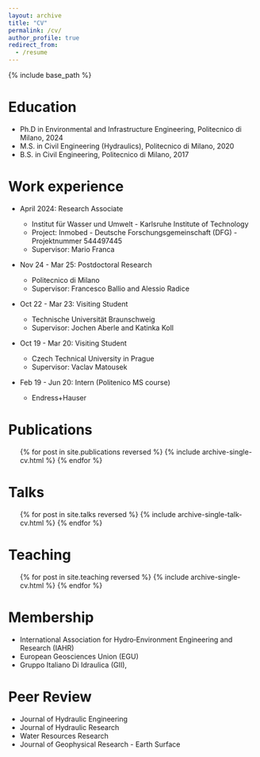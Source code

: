 ```yaml
---
layout: archive
title: "CV"
permalink: /cv/
author_profile: true
redirect_from:
  - /resume
---
```


{% include base_path %}

Education
======
* Ph.D in Environmental and Infrastructure Engineering, Politecnico di Milano, 2024
* M.S. in Civil Engineering (Hydraulics), Politecnico di Milano, 2020
* B.S. in Civil Engineering, Politecnico di Milano, 2017

Work experience
======
* April 2024: Research Associate
  * Institut für Wasser und Umwelt - Karlsruhe Institute of Technology 
  * Project: Inmobed - Deutsche Forschungsgemeinschaft (DFG) - Projektnummer 544497445
  * Supervisor: Mario Franca

* Nov 24 - Mar 25: Postdoctoral Research
  * Politecnico di Milano
  * Supervisor: Francesco Ballio and Alessio Radice

* Oct 22 - Mar 23: Visiting Student
  * Technische Universität Braunschweig
  * Supervisor: Jochen Aberle and Katinka Koll

* Oct 19 - Mar 20: Visiting Student
  * Czech Technical University in Prague
  * Supervisor: Vaclav Matousek

* Feb 19 - Jun 20: Intern (Politenico MS course)
  * Endress+Hauser

  

Publications
======
  <ul>{% for post in site.publications reversed %}
    {% include archive-single-cv.html %}
  {% endfor %}</ul>
  
Talks
======
  <ul>{% for post in site.talks reversed %}
    {% include archive-single-talk-cv.html  %}
  {% endfor %}</ul>
  
Teaching
======
  <ul>{% for post in site.teaching reversed %}
    {% include archive-single-cv.html %}
  {% endfor %}</ul>

Membership
======
* International Association for Hydro‑Environment Engineering and Research (IAHR)
* European Geosciences Union (EGU)
* Gruppo Italiano Di Idraulica (GII),
  
Peer Review
======
* Journal of Hydraulic Engineering
* Journal of Hydraulic Research
* Water Resources Research
* Journal of Geophysical Research - Earth Surface
